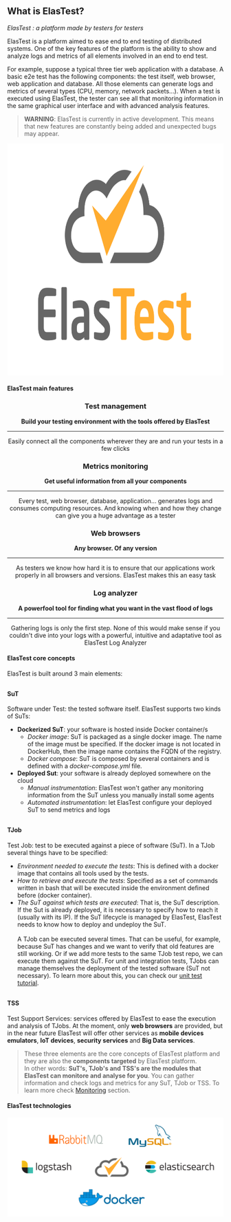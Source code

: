 <div class="range range-xs-center">
<div class="cell-xs-10 cell-lg-6 text-md-left inset-md-right-80 cell-lg-push-1 offset-top-50 offset-lg-top-0">
<h2 id="content" class="h1">What is ElasTest?</h2>
<div class="offset-top-30 offset-md-top-50">
<p><i>ElasTest : a platform made by testers for testers</i></p>
<p>ElasTest is a platform aimed to ease end to end testing of distributed systems. One of the key features of the platform is the ability to show and analyze logs and metrics of all elements involved in an end to end test.</p><p>For example, suppose a typical three tier web application with a database. A basic e2e test has the following components: the test itself, web browser, web application and database. All those elements can generate logs and metrics of several types (CPU, memory, network packets…). When a test is executed using ElasTest, the tester can see all that monitoring information in the same graphical user interface and with advanced analysis features. 
</p>
<blockquote><strong>WARNING</strong>: ElasTest is currently in active development. This means that new features are constantly being added and unexpected bugs may appear.</blockquote>
</div>
</div>
<div class="cell-xs-10 cell-lg-6 cell-lg-push-2"><img src="./images/logo-title-dark.png" width="960" height="540" class="img-responsive reveal-inline-block offset-top-10" style="border: none"></div>
</div>

<h4 class="holder-subtitle link-top">ElasTest main features</h4>

<div class="range range-xs-center" style="margin-top: 0; text-align: center">
    <div class="cell-xs-10 cell-sm-6 cell-md-6 offset-top-50"><span class="icon icon-xlg icon-circle icon-carrot-filled fa fa-sitemap icon-primary"></span>
        <h3 class="h4 text-bold">Test management</h3>
        <p class="inset-sm-left-15 inset-sm-right-15"><strong>Build your testing environment with the tools offered by ElasTest</strong><hr class="doc-features">Easily connect all the components wherever they are and run your tests in a few clicks</p>
    </div>
    <div class="cell-xs-10 cell-sm-6 cell-md-6 offset-top-50"><span class="icon icon-xlg icon-circle icon-carrot-filled fa fa-line-chart icon-primary"></span>
        <h3 class="h4 text-bold">Metrics monitoring</h3>
        <p class="inset-sm-left-15 inset-sm-right-15"><strong>Get useful information from all your components</strong><hr class="doc-features">Every test, web browser, database, application... generates logs and consumes computing resources. And knowing when and how they change can give you a huge advantage as a tester</p>
    </div>
    <div class="cell-xs-10 cell-sm-6 cell-md-6 offset-top-50"><span class="icon icon-xlg icon-circle icon-carrot-filled fa fa-chrome icon-primary"></span>
        <h3 class="h4 text-bold">Web browsers</h3>
        <p class="inset-sm-left-15 inset-sm-right-15"><strong>Any browser. Of any version</strong><hr class="doc-features">As testers we know how hard it is to ensure that our applications work properly in all browsers and versions. ElasTest makes this an easy task</p>
    </div>
    <div class="cell-xs-10 cell-sm-6 cell-md-6 offset-top-50"><span class="icon icon-xlg icon-circle icon-carrot-filled fa fa-sort-amount-desc icon-primary"></span>
        <h3 class="h4 text-bold">Log analyzer</h3>
        <p class="inset-sm-left-15 inset-sm-right-15"><strong>A powerfool tool for finding what you want in the vast flood of logs</strong><hr class="doc-features">Gathering logs is only the first step. None of this would make sense if you couldn't dive into your logs with a powerful, intuitive and adaptative tool as ElasTest Log Analyzer</p>
    </div>
</div>

<h4 class="holder-subtitle link-top" id="elastest-core-concepts">ElasTest core concepts</h4>

<p>
ElasTest is built around 3 main elements:

<div style="margin-top: 30px">
    <h4 id="sut" class="link-top">SuT</h4>
    Software under Test: the tested software itself. ElasTest supports two kinds of SuTs:
    <ul>
        <li><strong>Dockerized SuT</strong>: your software is hosted inside Docker container/s
            <ul>
                <li><i>Docker image</i>: SuT is packaged as a single docker image. The name of the image must be specified. If the docker image is not located in DockerHub, then the image name contains the FQDN of the registry.</li>
                <li><i>Docker compose</i>: SuT is composed by several containers and is defined with a <i>docker-compose.yml</i> file.</li>
            </ul>
        </li>
        <li><strong>Deployed Sut</strong>: your software is already deployed somewhere on the cloud
            <ul>
                <li><i>Manual instrumentation</i>: ElasTest won't gather any monitoring information from the SuT unless you manually install some agents</li>
                <li><i>Automated instrumentation</i>: let ElasTest configure your deployed SuT to send metrics and logs</li>
            </ul>
        </li>
    </ul>
</div>

<div style="margin-top: 30px">
    <h4 id="tjob" class="link-top">TJob</h4>
    Test Job: test to be executed against a piece of software (SuT). In a TJob several things have to be specified:
    <ul>
        <li><i>Environment needed to execute the tests</i>: This is defined with a docker image that contains all tools used by the tests.</li>
        <li><i>How to retrieve and execute the tests</i>: Specified as a set of commands written in bash that will be executed inside the environment defined before (docker container).</li>
        <li><i>The SuT against which tests are executed</i>: That is, the SuT description. If the Sut is already deployed, it is necessary to specify how to reach it (usually with its IP). If the SuT lifecycle is managed by ElasTest, ElasTest needs to know how to deploy and undeploy the SuT.</li></br>
    A TJob can be executed several times. That can be useful, for example, because SuT has changes and we want to verify that old features are still working. Or if we add more tests to the same TJob test repo, we can execute them against the SuT. For unit and integration tests, TJobs can manage themselves the deployment of the tested software (SuT not necessary). To learn more about this, you can check our <a href="/docs/testing/unit/">unit test tutorial</a>.
    </ul>
</div>

<div style="margin-top: 30px">
   <h4 id="tss" class="link-top">TSS</h4>
   Test Support Services: services offered by ElasTest to ease the execution and analysis of TJobs. At the moment, only <strong>web browsers</strong> are provided, but in the near future ElasTest will offer other services as <strong>mobile devices emulators</strong>, <strong>IoT devices</strong>, <strong>security services</strong> and <strong>Big Data services</strong>.
</div>

<blockquote>
These three elements are the core concepts of ElasTest platform and they are also the <strong>components targeted</strong> by ElasTest platform.
<br>
In other words: <strong>SuT's, TJob's and TSS's are the modules that ElasTest can monitore and analyse for you</strong>. You can gather information and check logs and metrics for any SuT, TJob or TSS. To learn more check <a href="/docs/monitoring">Monitoring</a> section.
</blockquote>

</p>

<h4 class="holder-subtitle link-top">ElasTest technologies</h4>

<img src="./images/elastest-tech.png" alt="ElasTest technologies" class="img-responsive reveal-inline-block offset-top-10" style="border: none">

<!---
 Script for open external links in a new tab
-->
<script type="text/javascript" charset="utf-8">
      // Creating custom :external selector
      $.expr[':'].external = function(obj){
          return !obj.href.match(/^mailto\:/)
                  && (obj.hostname != location.hostname);
      };
      $(function(){
        $('a:external').addClass('external');
        $(".external").attr('target','_blank');
      })
</script>
